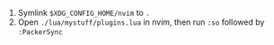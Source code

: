 1. Symlink `$XDG_CONFIG_HOME/nvim` to `.`
2. Open `./lua/mystuff/plugins.lua` in nvim, then run `:so` followed by `:PackerSync`
